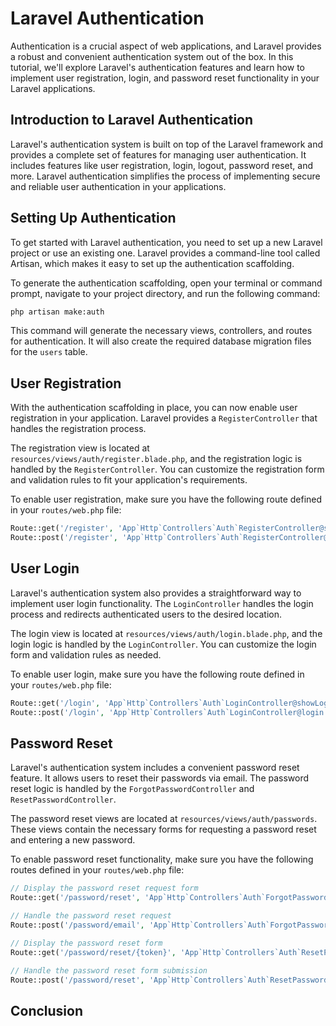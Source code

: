 # Laravel Authentication

Authentication is a crucial aspect of web applications, and Laravel provides a robust and convenient authentication system out of the box. In this tutorial, we'll explore Laravel's authentication features and learn how to implement user registration, login, and password reset functionality in your Laravel applications.

## Introduction to Laravel Authentication

Laravel's authentication system is built on top of the Laravel framework and provides a complete set of features for managing user authentication. It includes features like user registration, login, logout, password reset, and more. Laravel authentication simplifies the process of implementing secure and reliable user authentication in your applications.

## Setting Up Authentication

To get started with Laravel authentication, you need to set up a new Laravel project or use an existing one. Laravel provides a command-line tool called Artisan, which makes it easy to set up the authentication scaffolding.

To generate the authentication scaffolding, open your terminal or command prompt, navigate to your project directory, and run the following command:

```bash
php artisan make:auth
```

This command will generate the necessary views, controllers, and routes for authentication. It will also create the required database migration files for the `users` table.

## User Registration

With the authentication scaffolding in place, you can now enable user registration in your application. Laravel provides a `RegisterController` that handles the registration process.

The registration view is located at `resources/views/auth/register.blade.php`, and the registration logic is handled by the `RegisterController`. You can customize the registration form and validation rules to fit your application's requirements.

To enable user registration, make sure you have the following route defined in your `routes/web.php` file:

```php
Route::get('/register', 'App`Http`Controllers`Auth`RegisterController@showRegistrationForm')->name('register');
Route::post('/register', 'App`Http`Controllers`Auth`RegisterController@register');
```

## User Login

Laravel's authentication system also provides a straightforward way to implement user login functionality. The `LoginController` handles the login process and redirects authenticated users to the desired location.

The login view is located at `resources/views/auth/login.blade.php`, and the login logic is handled by the `LoginController`. You can customize the login form and validation rules as needed.

To enable user login, make sure you have the following route defined in your `routes/web.php` file:

```php
Route::get('/login', 'App`Http`Controllers`Auth`LoginController@showLoginForm')->name('login');
Route::post('/login', 'App`Http`Controllers`Auth`LoginController@login');
```

## Password Reset

Laravel's authentication system includes a convenient password reset feature. It allows users to reset their passwords via email. The password reset logic is handled by the `ForgotPasswordController` and `ResetPasswordController`.

The password reset views are located at `resources/views/auth/passwords`. These views contain the necessary forms for requesting a password reset and entering a new password.

To enable password reset functionality, make sure you have the following routes defined in your `routes/web.php` file:

```php
// Display the password reset request form
Route::get('/password/reset', 'App`Http`Controllers`Auth`ForgotPasswordController@showLinkRequestForm')->name('password.request');

// Handle the password reset request
Route::post('/password/email', 'App`Http`Controllers`Auth`ForgotPasswordController@sendResetLinkEmail')->name('password.email');

// Display the password reset form
Route::get('/password/reset/{token}', 'App`Http`Controllers`Auth`ResetPasswordController@showResetForm')->name('password.reset');

// Handle the password reset form submission
Route::post('/password/reset', 'App`Http`Controllers`Auth`ResetPasswordController@reset')->name('password.update');
```

## Conclusion


